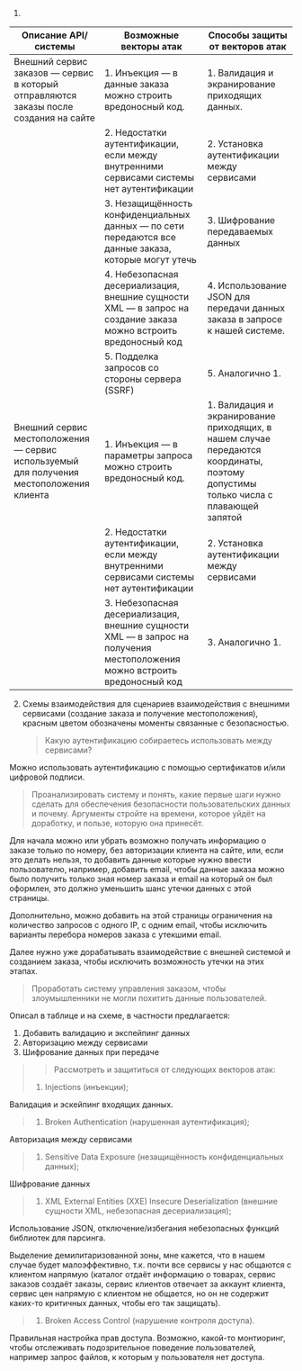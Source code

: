 1.

| **Описание API/системы**                                     | **Возможные векторы атак**                                   | **Способы защиты от векторов атак**                          |
| ------------------------------------------------------------ | ------------------------------------------------------------ | ------------------------------------------------------------ |
| Внешний сервис заказов — сервис в который отправляются заказы после создания на сайте | 1. Инъекция — в данные заказа можно строить вредоносный код. | 1. Валидация и экранирование приходящих данных.              |
|                                                              | 2. Недостатки аутентификации, если между внутренними сервисами системы нет аутентификации | 2. Установка аутентификации между сервисами                  |
|                                                              | 3. Незащищённость конфиденциальных данных — по сети передаются все данные заказа, которые могут утечь | 3. Шифрование передаваемых данных                            |
|                                                              | 4. Небезопасная десериализация, внешние сущности XML — в запрос на создание заказа можно встроить вредоносный код | 4. Использование JSON для передачи данных заказа в запросе к нашей системе. |
|                                                              | 5. Подделка запросов со стороны сервера (SSRF)               | 5. Аналогично 1.                                             |
| Внешний сервис местоположения — сервис используемый для получения местоположения клиента | 1. Инъекция — в параметры запроса можно строить вредоносный код. | 1. Валидация и экранирование приходящих, в нашем случае передаются координаты, поэтому допустимы только числа с плавающей запятой |
|                                                              | 2. Недостатки аутентификации, если между внутренними сервисами системы нет аутентификации | 2. Установка аутентификации между сервисами                  |
|                                                              | 3. Небезопасная десериализация, внешние сущности XML — в запрос на получения местоположения можно встроить вредоносный код | 3. Аналогично 1.                                             |

2. Схемы взаимодействия для сценариев взаимодействия с внешними сервисами (создание заказа и получение местоположения), красным цветом обозначены моменты связанные с безопасностью.

   > Какую аутентификацию собираетесь использовать между сервисами?

Можно использовать аутентификацию с помощью сертификатов и/или цифровой подписи.

> Проанализировать систему и понять, какие первые шаги нужно сделать для  обеспечения безопасности пользовательских данных и почему. Аргументы  стройте на времени, которое уйдёт на доработку, и пользе, которую она  принесёт.

Для начала можно или убрать возможно получать информацию о заказе только по номеру, без авторизации клиента на сайте, или, если это делать нельзя, то добавить данные которые нужно ввести пользователю, например, добавить email, чтобы данные заказа можно было получить только зная номер заказа и email на который он был оформлен, это должно уменьшить шанс утечки данных с этой страницы.

Дополнительно, можно добавить на этой страницы ограничения на количество запросов с одного IP, с одним email, чтобы исключить варианты перебора номеров заказа с утекшими email.

Далее нужно уже дорабатывать взаимодействие с внешней системой и созданием заказа, чтобы исключить возможность утечки на этих этапах.

> Проработать систему управления заказом, чтобы злоумышленники не могли похитить данные пользователей.

Описал в таблице и на схеме, в частности предлагается:

1. Добавить валидацию и экспейпинг данных
2. Авторизацию между сервисами
3. Шифрование данных при передаче

> >Рассмотреть и защититься от следующих векторов атак:
>
> 1. Injections (инъекции);

Валидация и эскейпинг входящих данных.

> 1. Broken Authentication (нарушенная аутентификация);

Авторизация между сервисами

> 1. Sensitive Data Exposure (незащищённость конфиденциальных данных);

Шифрование данных

> 1. XML External Entities (XXE) Insecure Deserialization (внешние сущности XML, небезопасная десериализация);

Использование JSON, отключение/избегания небезопасных функций библиотек для парсинга.

Выделение демилитаризованной зоны, мне кажется, что в нашем случае будет малоэффективно, т.к. почти все сервисы у нас общаются с клиентом напрямую (каталог отдаёт информацию о товарах, сервис заказов создаёт заказы, сервис клиентов отвечает за аккаунт клиента, сервис цен напрямую с клиентом не общается, но он не содержит каких-то критичных данных, чтобы его так защищать).

> 1. Broken Access Control (нарушение контроля доступа).

Правильная настройка прав доступа. Возможно, какой-то монтиоринг, чтобы отслеживать подозрительное поведение пользователей, например запрос файлов, к которым у пользователя нет доступа.
